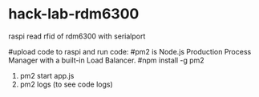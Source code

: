 # hack-lab-rdm6300
raspi read rfid of rdm6300 with serialport

#upload code to raspi and run code:
#pm2 is Node.js Production Process Manager with a built-in Load Balancer.
#npm install -g pm2

1. pm2 start app.js
2. pm2 logs   (to see code logs)
